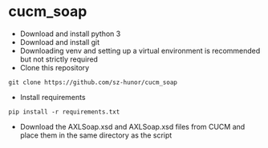 # cucm_soap


-   Download and install python 3
-   Download and install git
-   Downloading venv and setting up a virtual environment is recommended but not strictly required
-   Clone this repository
```
git clone https://github.com/sz-hunor/cucm_soap
```
-   Install requirements
```
pip install -r requirements.txt
```
-   Download the AXLSoap.xsd and AXLSoap.xsd files from CUCM and place them in the same directory as the script